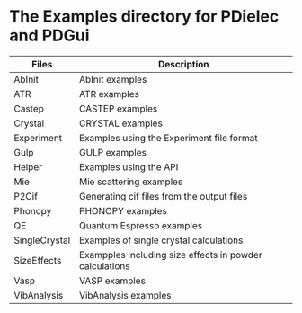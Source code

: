 # The Examples directory for PDielec and PDGui

 | Files          | Description                                             |
 | -------------- | ------------------------------------------------------- |
 | AbInit         | AbInit examples                                         |
 | ATR            | ATR examples                                            |
 | Castep         | CASTEP examples                                         |
 | Crystal        | CRYSTAL examples                                        |
 | Experiment     | Examples using the Experiment file format               |
 | Gulp           | GULP examples                                           |
 | Helper         | Examples using the API                                  |
 | Mie            | Mie scattering examples                                 |
 | P2Cif          | Generating cif files from the output files              |
 | Phonopy        | PHONOPY examples                                        |
 | QE             | Quantum Espresso examples                               |
 | SingleCrystal  | Examples of single crystal calculations                 |
 | SizeEffects    | Exampples including size effects in powder calculations |
 | Vasp           | VASP examples                                           |
 | VibAnalysis    | VibAnalysis examples                                    |
